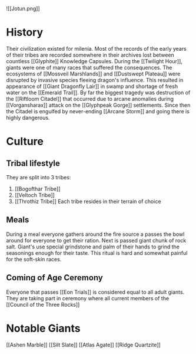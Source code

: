 ![[Jotun.png]]
# History
Their civilization existed for milenia. Most of the records of the early years of their tribes are recorded somewhere in their archives lost between countless [[Glyphite]] Knowledge Capsules.
During the [[Twilight Hour]], giants were one of many races that suffered the consequences. The ecosystems of [[Mossveil Marshlands]] and [[Dustswept Plateau]] were disrupted by invasive species fleeing dragon's influence. This resulted in appearance of [[Giant Dragonfly Lair]] in swamp and shortage of fresh water on the [[Emerald Trail]]. By far the biggest tragedy was destruction of the [[Riftloom Citadel]] that occurred due to arcane anomalies during [[Vorgansharax]] attack on the [[Glyphpeak Gorge]] settlements. Since then the Citadel is engulfed by never-ending [[Arcane Storm]] and going there is highly dangerous.
# Culture
## Tribal lifestyle
They are split into 3 tribes:
1. [[Bogofthar Tribe]]
2. [[Veltoch Tribe]]
3. [[Throthiz Tribe]]
Each tribe resides in their terrain of choice
## Meals
During a meal everyone gathers around the fire source a passes the bowl around for everyone to get their ration. Next is passed giant chunk of rock salt. Giant's use special grindstone and palm of their hands to grind the seasonings enough for their taste. This ritual is hard and somewhat painful for the soft-skin races. 

## Coming of Age Ceremony
Everyone that passes [[Eon Trials]] is considered equal to all adult giants. They are taking part in ceremony where all current members of the [[Council of the Three Rocks]]
# Notable Giants
[[Ashen Marble]]
[[Silt Slate]]
[[Atlas Agate]]
[[Ridge Quartzite]]